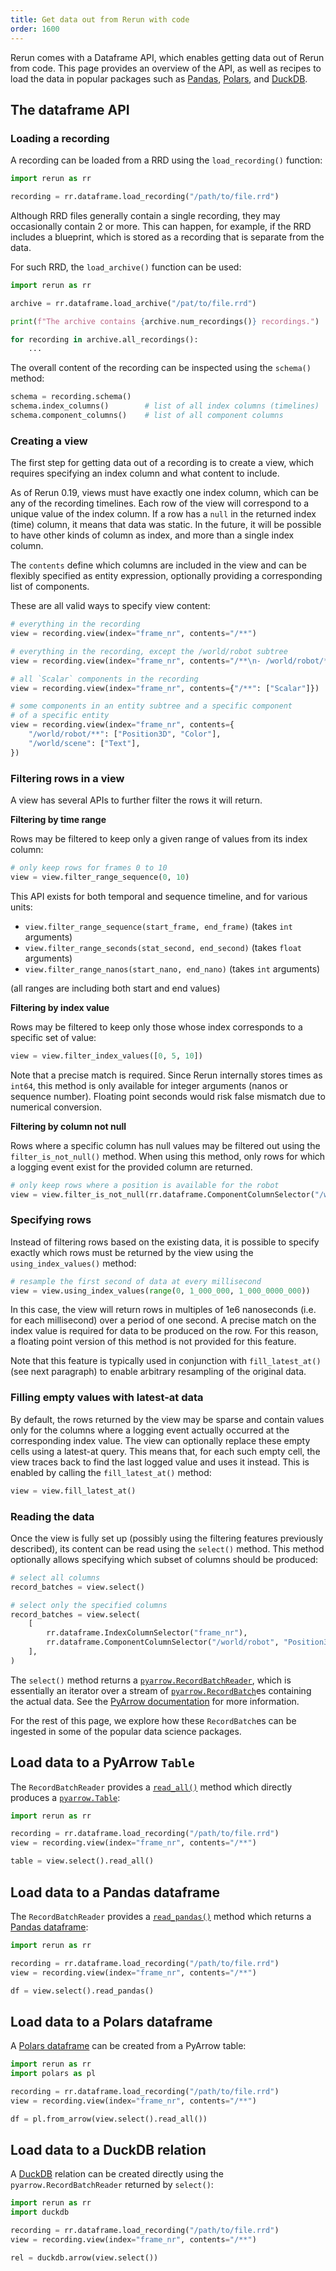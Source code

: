 ```yaml
---
title: Get data out from Rerun with code
order: 1600
---
```


Rerun comes with a Dataframe API, which enables getting data out of Rerun from code. This page provides an overview of the API, as well as recipes to load the data in popular packages such as [Pandas](https://pandas.pydata.org), [Polars](https://pola.rs), and [DuckDB](https://duckdb.org).

<!-- TODO(#7499): add links to the Python SDK documentation where appropriate -->

## The dataframe API

### Loading a recording

A recording can be loaded from a RRD using the `load_recording()` function:

```python
import rerun as rr

recording = rr.dataframe.load_recording("/path/to/file.rrd")
```

Although RRD files generally contain a single recording, they may occasionally contain 2 or more. This can happen, for example, if the RRD includes a blueprint, which is stored as a recording that is separate from the data.

For such RRD, the `load_archive()` function can be used:


<!-- NOLINT_START -->
```python
import rerun as rr

archive = rr.dataframe.load_archive("/pat/to/file.rrd")

print(f"The archive contains {archive.num_recordings()} recordings.")

for recording in archive.all_recordings():
    ...
```
<!-- NOLINT_END -->

The overall content of the recording can be inspected using the `schema()` method:

```python
schema = recording.schema()
schema.index_columns()        # list of all index columns (timelines)
schema.component_columns()    # list of all component columns
```


### Creating a view

The first step for getting data out of a recording is to create a view, which requires specifying an index column and what content to include.

As of Rerun 0.19, views must have exactly one index column, which can be any of the recording timelines.
Each row of the view will correspond to a unique value of the index column.
If a row has a `null` in the returned index (time) column, it means that data was static.
In the future, it will be possible to have other kinds of column as index, and more than a single index column.

The `contents` define which columns are included in the view and can be flexibly specified as entity expression,
optionally providing a corresponding list of components.

These are all valid ways to specify view content:

```python
# everything in the recording
view = recording.view(index="frame_nr", contents="/**")

# everything in the recording, except the /world/robot subtree
view = recording.view(index="frame_nr", contents="/**\n- /world/robot/**")

# all `Scalar` components in the recording
view = recording.view(index="frame_nr", contents={"/**": ["Scalar"]})

# some components in an entity subtree and a specific component
# of a specific entity
view = recording.view(index="frame_nr", contents={
    "/world/robot/**": ["Position3D", "Color"],
    "/world/scene": ["Text"],
})
```

### Filtering rows in a view

A view has several APIs to further filter the rows it will return.

<!-- TODO(rerun-io/landing#521): change these headers to h4 when these are properly supported -->

**Filtering by time range**

Rows may be filtered to keep only a given range of values from its index column:

```python
# only keep rows for frames 0 to 10
view = view.filter_range_sequence(0, 10)
```

This API exists for both temporal and sequence timeline, and for various units:
- `view.filter_range_sequence(start_frame, end_frame)` (takes `int` arguments)
- `view.filter_range_seconds(stat_second, end_second)` (takes `float` arguments)
- `view.filter_range_nanos(start_nano, end_nano)` (takes `int` arguments)

(all ranges are including both start and end values)

**Filtering by index value**

Rows may be filtered to keep only those whose index corresponds to a specific set of value:

```python
view = view.filter_index_values([0, 5, 10])
```

Note that a precise match is required.
Since Rerun internally stores times as `int64`, this method is only available for integer arguments (nanos or sequence number).
Floating point seconds would risk false mismatch due to numerical conversion.


**Filtering by column not null**

Rows where a specific column has null values may be filtered out using the `filter_is_not_null()` method. When using this method, only rows for which a logging event exist for the provided column are returned.

```python
# only keep rows where a position is available for the robot
view = view.filter_is_not_null(rr.dataframe.ComponentColumnSelector("/world/robot", "Position3D"))
```

### Specifying rows

Instead of filtering rows based on the existing data, it is possible to specify exactly which rows must be returned by the view using the `using_index_values()` method:

```python
# resample the first second of data at every millisecond
view = view.using_index_values(range(0, 1_000_000, 1_000_0000_000))
```

In this case, the view will return rows in multiples of 1e6 nanoseconds (i.e. for each millisecond) over a period of one second.
A precise match on the index value is required for data to be produced on the row.
For this reason, a floating point version of this method is not provided for this feature.

Note that this feature is typically used in conjunction with `fill_latest_at()` (see next paragraph) to enable arbitrary resampling of the original data.


### Filling empty values with latest-at data

By default, the rows returned by the view may be sparse and contain values only for the columns where a logging event actually occurred at the corresponding index value.
The view can optionally replace these empty cells using a latest-at query. This means that, for each such empty cell, the view traces back to find the last logged value and uses it instead. This is enabled by calling the `fill_latest_at()` method:

```python
view = view.fill_latest_at()
```

### Reading the data

Once the view is fully set up (possibly using the filtering features previously described), its content can be read using the `select()` method. This method optionally allows specifying which subset of columns should be produced:


```python
# select all columns
record_batches = view.select()

# select only the specified columns
record_batches = view.select(
    [
        rr.dataframe.IndexColumnSelector("frame_nr"),
        rr.dataframe.ComponentColumnSelector("/world/robot", "Position3D"),
    ],
)
```

The `select()` method returns a [`pyarrow.RecordBatchReader`](https://arrow.apache.org/docs/python/generated/pyarrow.RecordBatchReader.html), which is essentially an iterator over a stream of [`pyarrow.RecordBatch`](https://arrow.apache.org/docs/python/generated/pyarrow.RecordBatch.html#pyarrow-recordbatch)es containing the actual data. See the [PyArrow documentation](https://arrow.apache.org/docs/python/index.html) for more information.

For the rest of this page, we explore how these `RecordBatch`es can be ingested in some of the popular data science packages.


## Load data to a PyArrow `Table`

The `RecordBatchReader` provides a [`read_all()`](https://arrow.apache.org/docs/python/generated/pyarrow.RecordBatchReader.html#pyarrow.RecordBatchReader.read_all) method which directly produces a [`pyarrow.Table`](https://arrow.apache.org/docs/python/generated/pyarrow.Table.html#pyarrow.Table):

```python
import rerun as rr

recording = rr.dataframe.load_recording("/path/to/file.rrd")
view = recording.view(index="frame_nr", contents="/**")

table = view.select().read_all()
```


## Load data to a Pandas dataframe

The `RecordBatchReader` provides a [`read_pandas()`](https://arrow.apache.org/docs/python/generated/pyarrow.RecordBatchReader.html#pyarrow.RecordBatchReader.read_pandas) method which returns a [Pandas dataframe](https://pandas.pydata.org/pandas-docs/stable/reference/api/pandas.DataFrame.html):


```python
import rerun as rr

recording = rr.dataframe.load_recording("/path/to/file.rrd")
view = recording.view(index="frame_nr", contents="/**")

df = view.select().read_pandas()
```

## Load data to a Polars dataframe

A [Polars dataframe](https://docs.pola.rs/api/python/stable/reference/dataframe/index.html) can be created from a PyArrow table:

```python
import rerun as rr
import polars as pl

recording = rr.dataframe.load_recording("/path/to/file.rrd")
view = recording.view(index="frame_nr", contents="/**")

df = pl.from_arrow(view.select().read_all())
```


## Load data to a DuckDB relation

A [DuckDB](https://duckdb.org) relation can be created directly using the `pyarrow.RecordBatchReader` returned by `select()`:

```python
import rerun as rr
import duckdb

recording = rr.dataframe.load_recording("/path/to/file.rrd")
view = recording.view(index="frame_nr", contents="/**")

rel = duckdb.arrow(view.select())
```
